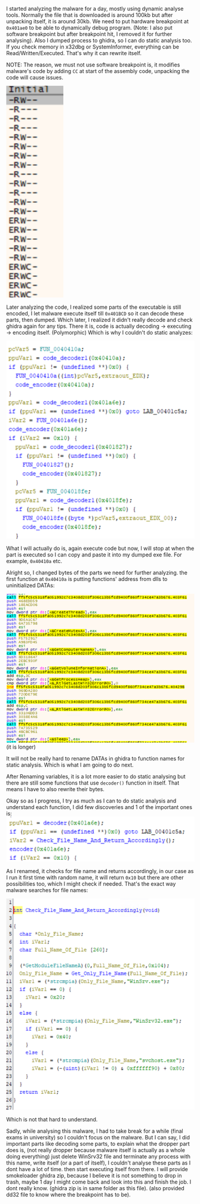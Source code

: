 I started analyzing the malware for a day, mostly using dynamic analyse tools. Normally the file that is downloaded is around 100kb but after unpacking itself, it is around 30kb. We need to put hardware breakpoint at `0x401ae0` to be able to dynamically debug program. (Note: I also put software breakpoint but after breakpoint hit, I removed it for further analysing).
Also I dumped process to ghidra, so I can do static analysis too. If you check memory in x32dbg or SystemInformer, everything can be Read/Written/Executed. That's why it can rewrite itself.

NOTE: The reason, we must not use software breakpoint is, it modifies malware's code by adding `CC` at start of the assembly code, unpacking the code will cause issues.

![1|100](https://github.com/basicacc/basicacc.github.io/blob/main/My_analysis/Malware_5/11.png?raw=true)

Later analyzing the code, I realized some parts of the executable is still encoded, I let malware execute itself till `0x401BCD` so it can decode these parts, then dumped. Which later, I realized it didn't really decode and check ghidra again for any tips. There it is, code is actually decoding -> executing -> encoding itself. (Polymorphic) Which is why I couldn't do static analyzes:

![1|500](https://github.com/basicacc/basicacc.github.io/blob/main/My_analysis/Malware_5/12.png?raw=true)

What I will actually do is, again execute code but now, I will stop at when the part is executed so I can copy and paste it into my dumped exe file. For example, `0x40410a` etc.

Alright so, I changed bytes of the parts we need for further analyzing. the first function at `0x40410a` is putting functions' address from dlls to uninitialized DATAs:

![1|500](https://github.com/basicacc/basicacc.github.io/blob/main/My_analysis/Malware_5/13.png?raw=true)
(it is longer)

It will not be really hard to rename DATAs in ghidra to function names for static analysis. Which is what I am going to do next.

After Renaming variables, it is a lot more easier to do static analysing but there are still some functions that use `decoder()` function in itself. That means I have to also rewrite their bytes.

Okay so as I progress, I try as much as I can to do static analysis and understand each function, I did few discoveries and 1 of the important ones is:
![1|500](https://github.com/basicacc/basicacc.github.io/blob/main/My_analysis/Malware_5/14.png?raw=true)

As I renamed, it checks for file name and returns accordingly, in our case as I run it first time with random name, it will return `0x10` but there are other possibilities too, which I might check if needed. That's the exact way malware searches for file names:

![1|500](https://github.com/basicacc/basicacc.github.io/blob/main/My_analysis/Malware_5/15.png?raw=true)

Which is not that hard to understand.

Sadly, while analysing this malware, I had to take break for a while (final exams in university) so I couldn't focus on the malware. But I can say, I did important parts like decoding some parts, to explain what the dropper part does is, (not really dropper because malware itself is actually as a whole doing everything) just delete WinSrv32 file and terminate any process with this name, write itself (or a part of itself), I couldn't analyse these parts as I dont have a lot of time. then start executing itself from there. I will provide smokeloader ghidra zip, because I believe it is not something to drop in trash, maybe 1 day I might come back and look into this and finish the job. I dont really know. (ghidra zip is in same folder as this file). (also provided dd32 file to know where the breakpoint has to be).